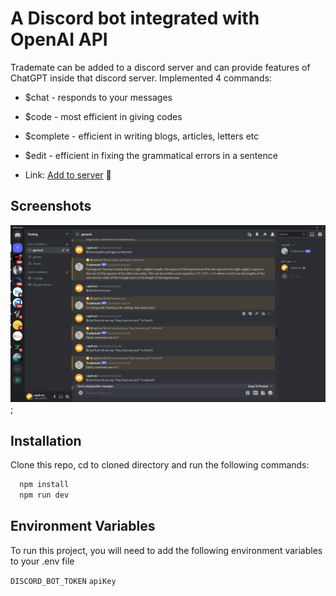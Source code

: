 
# A Discord bot integrated with OpenAI API

Trademate can be added to a discord server and can provide features of ChatGPT inside that discord server. 
Implemented 4 commands:
- $chat - responds to your messages
- $code - most efficient in giving codes
- $complete - efficient in writing blogs, articles, letters etc
- $edit - efficient in fixing the grammatical errors in a sentence

- Link: [Add to server](https://discord.com/api/oauth2/authorize?client_id=1118257120907903007&permissions=9070970932288&scope=bot%20applications.commands ) 🔗





## Screenshots

![App Screenshot](/Screenshot%20(106).png);

## Installation

Clone this repo, cd to cloned directory and run the following commands:

```bash
  npm install
  npm run dev
```
    
## Environment Variables

To run this project, you will need to add the following environment variables to your .env file

`DISCORD_BOT_TOKEN`
`apiKey`

